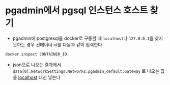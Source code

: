# pgadmin에서 pgsql 인스턴스 호스트 찾기

- pgadmin에 postgresql을 docker로 구동할 때 `localhost`나 `127.0.0.1`을 찾지 못하는 경우 컨테이너 id를 다음과 같이 입력한다

```jsx
docker inspect CONTAINER_ID
```

- json으로 나오는 결과에서 `data[0].NetworkSettings.Networks.pgadmin_default.Gateway` 로 나오는 값을 [localhost](http://localhost) 대신 넣는다